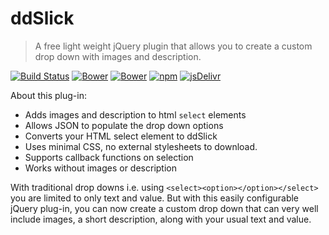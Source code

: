 # ddSlick

> A free light weight jQuery plugin that allows you to create a custom drop down with images and description.

[![Build Status](https://semaphoreci.com/api/v1/projects/b60c2732-c9e4-4fcf-b335-2b7ad6dcb4e8/628732/badge.svg)](https://semaphoreci.com/jsmodules/ddslick)
[![Bower](https://img.shields.io/bower/v/jquery-ddslick.svg?style=flat-square)](http://bower.io/search/?q=ddslick)
[![Bower](https://img.shields.io/bower/l/jquery-ddslick.svg?style=flat-square)](https://www.mozilla.org/en-US/MPL/2.0/)
[![npm](https://img.shields.io/npm/v/ddslick.svg?style=flat-square)](https://www.npmjs.com/package/ddslick)
[![jsDelivr](https://data.jsdelivr.com/v1/package/npm/ddslick/badge)](https://www.jsdelivr.com/package/npm/ddslick)

About this plug-in:

- Adds images and description to html `select` elements
- Allows JSON to populate the drop down options
- Converts your HTML select element to ddSlick
- Uses minimal CSS, no external stylesheets to download.
- Supports callback functions on selection
- Works without images or description

With traditional drop downs i.e. using `<select><option></option></select>` you
are limited to only text and value. But with this easily configurable jQuery
plug-in, you can now create a custom drop down that can very well include
images, a short description, along with your usual text and value.
